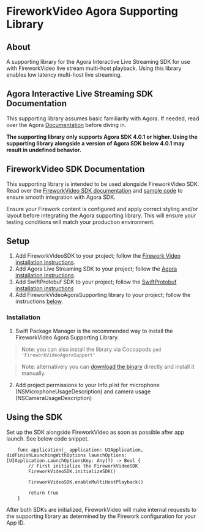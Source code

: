 # FireworkVideo Agora Supporting Library

## About

A supporting library for the Agora Interactive Live Streaming SDK for use with FireworkVideo live stream multi-host playback. Using this library enables low latency multi-host live streaming.

## Agora Interactive Live Streaming SDK Documentation

This supporting library assumes basic familiarity with Agora. If needed, read over the Agora [Documentation](https://docs.agora.io/en/Interactive%20Broadcast/landing-page) before diving in.


**The supporting library only supports Agora SDK 4.0.1 or higher. Using the supporting library alongside a version of Agora SDK below 4.0.1 may result in undefined behavior.**

## FireworkVideo SDK Documentation

This supporting library is intended to be used alongside FireworkVideo SDK. Read over the [FireworkVideo SDK documentation](https://github.com/loopsocial/firework_ios_sdk#fireworkvideo) and [sample code](https://github.com/loopsocial/firework_ios_sdk/tree/main/FireworkVideoSample) to ensure smooth integration with Agora SDK.

Ensure your Firework content is configured and apply correct styling and/or layout before integrating the Agora supporting library. This will ensure your testing conditions will match your production environment.

## Setup

  1. Add FireworkVideoSDK to your project; follow the [Firework Video installation instructions](https://github.com/loopsocial/firework_ios_sdk#readme).
  2. Add Agora Live Streaming SDK to your project; follow the [Agora installation instructions](https://docs.agora.io/en/interactive-live-streaming/get-started/get-started-sdk?platform=ios).
  3. Add SwiftProtobuf SDK to your project; follow the [SwiftProtobuf installation instructions](https://github.com/apple/swift-protobuf#adding-the-swiftprotobuf-library-to-your-project)
  4. Add FireworkVideoAgoraSupporting library to your project; follow the instructions [below](#installation).

### Installation

  1. Swift Package Manager is the recommended way to install the FireworkVideo Agora Supporting Library.

  > Note: you can also install the library via Cocoapods `pod 'FireworkVideoAgoraSupport'`
  
  > Note: alternatively you can [download the binary](https://github.com/loopsocial/firework_ios_sdk_agora_support/releases/latest) directly and install it manually.
  
  2. Add project permissions to your Info.plist for microphone (NSMicrophoneUsageDescription) and camera usage (NSCameraUsageDescription)

## Using the SDK

Set up the SDK alongside FireworkVideo as soon as possible after app launch. See below code snippet.

```     
    func application(_ application: UIApplication, didFinishLaunchingWithOptions launchOptions: [UIApplication.LaunchOptionsKey: Any]?) -> Bool {
        // First initialize the FireworkVideoSDK
        FireworkVideoSDK.initializeSDK()
        
        FireworkVideoSDK.enableMultiHostPlayback()
        
        return true
    }
```

After both SDKs are initialized, FireworkVideo will make internal requests to the supporting library as determined by the Firework configuration for your App ID.

